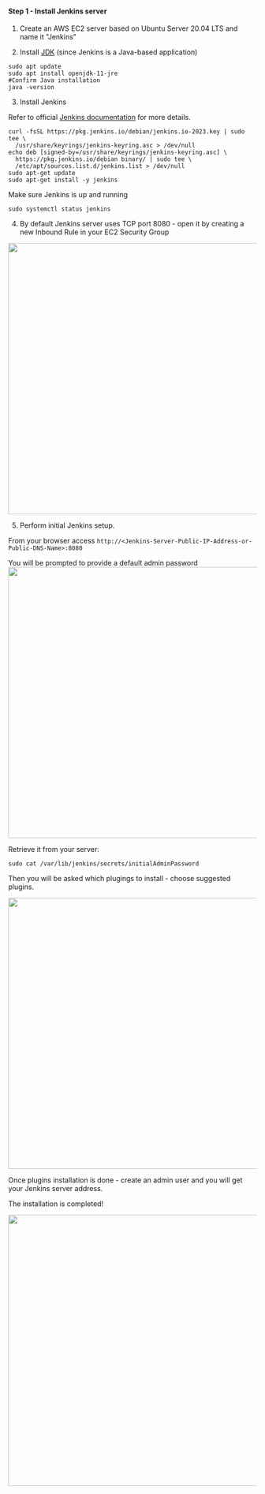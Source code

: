 #### Step 1 - Install Jenkins server


1. Create an AWS EC2 server based on Ubuntu Server 20.04 LTS and name it "Jenkins"

2. Install [JDK](https://en.wikipedia.org/wiki/Java_Development_Kit) (since Jenkins is a Java-based application)

```
sudo apt update
sudo apt install openjdk-11-jre
#Confirm Java installation
java -version
```

3. Install Jenkins

Refer to official [Jenkins documentation](https://www.jenkins.io/doc/book/installing/linux/#debianubuntu) for more details.

```
curl -fsSL https://pkg.jenkins.io/debian/jenkins.io-2023.key | sudo tee \
  /usr/share/keyrings/jenkins-keyring.asc > /dev/null
echo deb [signed-by=/usr/share/keyrings/jenkins-keyring.asc] \
  https://pkg.jenkins.io/debian binary/ | sudo tee \
  /etc/apt/sources.list.d/jenkins.list > /dev/null
sudo apt-get update
sudo apt-get install -y jenkins
```

Make sure Jenkins is up and running

```
sudo systemctl status jenkins
```

4. By default Jenkins server uses TCP port 8080 - open it by creating a new Inbound Rule in your EC2 Security Group

<img src="https://darey-io-pbl-projects-images.s3.eu-west-2.amazonaws.com/project9/open_port8080.png" width="936px" height="550px">

5. Perform initial Jenkins setup.

From your browser access `http://<Jenkins-Server-Public-IP-Address-or-Public-DNS-Name>:8080`

You will be prompted to provide a default admin password
<img src="https://darey-io-pbl-projects-images.s3.eu-west-2.amazonaws.com/project9/unlock_jenkins.png" width="936px" height="550px">

Retrieve it from your server:

```
sudo cat /var/lib/jenkins/secrets/initialAdminPassword
```

Then you will be asked which plugings to install - choose suggested plugins.

<img src="https://darey-io-pbl-projects-images.s3.eu-west-2.amazonaws.com/project9/jenkins_plugins.png" width="936px" height="550px">

Once plugins installation is done - create an admin user and you will get your Jenkins server address.

The installation is completed!

<img src="https://darey-io-nonprod-pbl-projects.s3.eu-west-2.amazonaws.com/project9/jenkins_ready.png" width="936px" height="550px">

